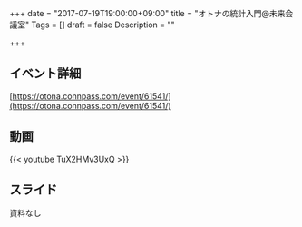 +++
date = "2017-07-19T19:00:00+09:00"
title = "オトナの統計入門@未来会議室"
Tags = []
draft = false
Description = ""

+++

## イベント詳細

[https://otona.connpass.com/event/61541/](https://otona.connpass.com/event/61541/)

## 動画

{{< youtube TuX2HMv3UxQ >}}

## スライド

資料なし
